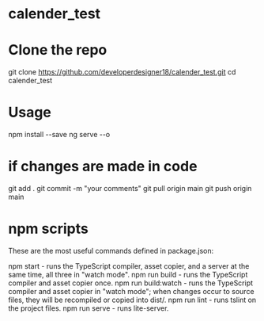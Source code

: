 # calender_test

# Clone the repo

git clone https://github.com/developerdesigner18/calender_test.git
cd calender_test

# Usage

npm install --save
ng serve --o

# if changes are made in code

git add .
git commit -m "your comments"
git pull origin main
git push origin main

# npm scripts

These are the most useful commands defined in package.json:

npm start - runs the TypeScript compiler, asset copier, and a server at the same time, all three in "watch mode".
npm run build - runs the TypeScript compiler and asset copier once.
npm run build:watch - runs the TypeScript compiler and asset copier in "watch mode"; when changes occur to source files, they will be recompiled or copied into dist/.
npm run lint - runs tslint on the project files.
npm run serve - runs lite-server.

